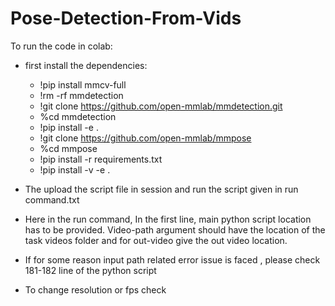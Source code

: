 # Pose-Detection-From-Vids
To run the code in colab:
- first install the dependencies: 
    - !pip install mmcv-full
    - !rm -rf mmdetection
    - !git clone https://github.com/open-mmlab/mmdetection.git
    - %cd mmdetection
    - !pip install -e .
    - !git clone https://github.com/open-mmlab/mmpose
    - %cd mmpose
    - !pip install -r requirements.txt
    - !pip install -v -e .

- The upload the script file in session and run the script given in run command.txt
    
- Here in the run command, In the first line, main python script location has to be provided. Video-path argument should have the location of the task videos folder and for out-video give the out video location.
- If for some reason input path related error issue is faced , please check 181-182 line of the python script
- To change resolution or fps check 
